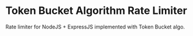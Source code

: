 # Token Bucket Algorithm Rate Limiter

Rate limiter for NodeJS + ExpressJS implemented with Token Bucket algo.

